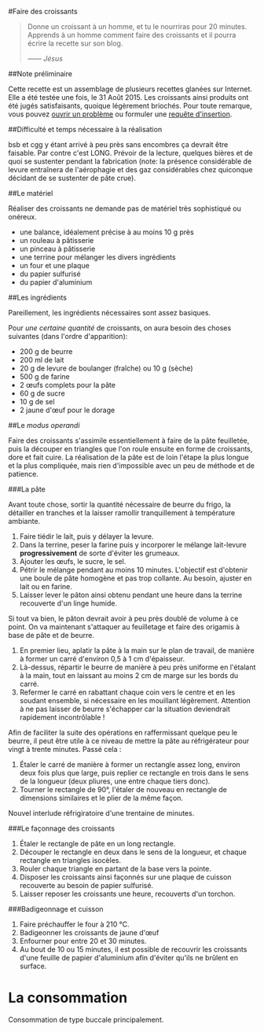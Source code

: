 #Faire des croissants

> Donne un croissant à un homme, et tu le nourriras pour 20 minutes. Apprends à
un homme comment faire des croissants et il pourra écrire la recette sur son
blog.
>
> &mdash;&mdash; <cite>Jésus</cite>

##Note préliminaire

Cette recette est un assemblage de plusieurs recettes glanées sur Internet. Elle
a été testée une fois, le 31 Août 2015. Les croissants ainsi produits ont été jugés
satisfaisants, quoique légèrement briochés. Pour toute remarque, vous pouvez
[ouvrir un problème](https://github.com/feston/le_croissant/issues) ou formuler
une [requête d'insertion](https://github.com/feston/le_croissant/pulls).

##Difficulté et temps nécessaire à la réalisation

bsb et cgg y étant arrivé à peu près sans encombres ça devrait être faisable.
Par contre c'est LONG. Prévoir de la lecture, quelques bières et de quoi se
sustenter pendant la fabrication (note: la présence considérable de levure
entraînera de l'aérophagie et des gaz considérables chez quiconque décidant de
se sustenter de pâte crue).

##Le matériel

Réaliser des croissants ne demande pas de matériel très sophistiqué ou onéreux.

- une balance, idéalement précise à au moins 10 g près
- un rouleau à pâtisserie
- un pinceau à pâtisserie
- une terrine pour mélanger les divers ingrédients
- un four et une plaque
- du papier sulfurisé
- du papier d'aluminium

##Les ingrédients

Pareillement, les ingrédients nécessaires sont assez basiques.

Pour _une certaine quantité_ de croissants, on aura besoin des choses suivantes
(dans l'ordre d'apparition):

- 200 g de beurre
- 200 ml de lait
- 20 g de levure de boulanger (fraîche) ou 10 g (sèche)
- 500 g de farine
- 2 œufs complets pour la pâte
- 60 g de sucre
- 10 g de sel
- 2 jaune d'œuf pour le dorage

##Le _modus operandi_

Faire des croissants s'assimile essentiellement à faire de la pâte feuilletée,
puis la découper en triangles que l'on roule ensuite en forme de croissants,
dore et fait cuire. La réalisation de la pâte est de loin l'étape la plus longue
et la plus compliquée, mais rien d'impossible avec un peu de méthode et
de patience.

###La pâte

Avant toute chose, sortir la quantité nécessaire de beurre du frigo, la
détailler en tranches et la laisser ramollir tranquillement à température
ambiante.

1. Faire tiédir le lait, puis y délayer la levure.
2. Dans la terrine, peser la farine puis y incorporer le mélange lait-levure
**progressivement** de sorte d'éviter les grumeaux.
3. Ajouter les œufs, le sucre, le sel.
4. Pétrir le mélange pendant au moins 10 minutes. L'objectif est d'obtenir une
boule de pâte homogène et pas trop collante. Au besoin, ajuster en lait ou en
farine.
5. Laisser lever le pâton ainsi obtenu pendant une heure dans la terrine
recouverte d'un linge humide.

Si tout va bien, le pâton devrait avoir à peu près doublé de volume à ce point.
On va maintenant s'attaquer au feuilletage et faire des origamis à base de pâte
et de beurre.

1. En premier lieu, aplatir la pâte à la main sur le plan de travail, de manière
à former un carré d'environ 0,5 à 1 cm d'épaisseur.
2. Là-dessus, répartir le beurre de manière à peu près uniforme en l'étalant à
la main, tout en laissant au moins 2 cm de marge sur les bords du carré.
3. Refermer le carré en rabattant chaque coin vers le centre et en les soudant
ensemble, si nécessaire en les mouillant légèrement. Attention à ne pas laisser
de beurre s'échapper car la situation deviendrait rapidement incontrôlable !

Afin de faciliter la suite des opérations en raffermissant quelque peu le
beurre, il peut être utile à ce niveau de mettre la pâte au réfrigérateur pour
vingt à trente minutes. Passé cela :

1. Étaler le carré de manière à former un rectangle assez long, environ deux
fois plus que large, puis replier ce rectangle en trois dans le sens de la
longueur (deux pliures, une entre chaque tiers donc).
2. Tourner le rectangle de 90°, l'étaler de nouveau en rectangle de dimensions
similaires et le plier de la même façon.

Nouvel interlude réfrigiratoire d'une trentaine de minutes.

###Le façonnage des croissants

1. Étaler le rectangle de pâte en un long rectangle.
2. Découper le rectangle en deux dans le sens de la longueur, et chaque
rectangle en triangles isocèles.
3. Rouler chaque triangle en partant de la base vers la pointe.
4. Disposer les croissants ainsi façonnés sur une plaque de cuisson recouverte
au besoin de papier sulfurisé.
5. Laisser reposer les croissants une heure, recouverts d'un torchon.

###Badigeonnage et cuisson

1. Faire préchauffer le four à 210 °C.
2. Badigeonner les croissants de jaune d'œuf
3. Enfourner pour entre 20 et 30 minutes.
4. Au bout de 10 ou 15 minutes, il est possible de recouvrir les croissants
d'une feuille de papier d'aluminium afin d'éviter qu'ils ne brûlent en surface.

# La consommation

Consommation de type buccale principalement.
